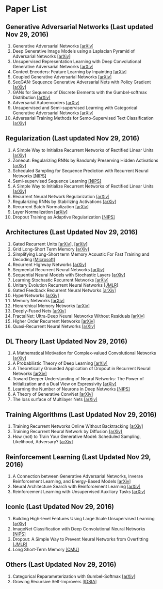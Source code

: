 Paper List
============

Generative Adversarial Networks (Last updated Nov 29, 2016)
-----------------------------------------------------------
1. Generative Adversarial Networks [[arXiv]](https://arxiv.org/pdf/1406.2661v1.pdf)
2. Deep Generative Image Models using a Laplacian Pyramid of Adversarial Networks [[arXiv]](https://arxiv.org/pdf/1506.05751.pdf)
3. Unsupervised Representation Learning with Deep Convolutional Generative Adversarial Networks [[arXiv]](https://arxiv.org/pdf/1511.06434v2.pdf)
4. Context Encoders: Feature Learning by Inpainting [[arXiv]](https://arxiv.org/pdf/1604.07379v2.pdf)
5. Coupled Generative Adversarial Networks [[arXiv]](https://arxiv.org/pdf/1606.07536.pdf)
6. SeqGAN: Sequence Generative Adversarial Nets with Policy Gradient [[arXiv]](https://arxiv.org/pdf/1609.05473v4.pdf)
7. GANs for Sequence of Discrete Elements with the Gumbel-softmax Distribution [[arXiv]](https://arxiv.org/pdf/1611.04051v1.pdf)
8. Adversarial Autoencoders [[arXiv]](https://arxiv.org/pdf/1511.05644.pdf)
9. Unsupervised and Semi-supervised Learning with Categorical Generative Adversarial Networks [[arXiv]](https://arxiv.org/pdf/1511.06390v2.pdf)
10. Adversarial Training Methods for Semo-Supervised Text Classification [[arXiv]](https://arxiv.org/pdf/1605.07725v2.pdf)

Regularization (Last updated Nov 29, 2016)
----------------------------------------------
1. A Simple Way to Initialize Recurrent Networks of Rectified Linear Units [[arXiv]](https://arxiv.org/pdf/1504.00941v2.pdf)
2. Zoneout: Regularizing RNNs by Randomly Preserving Hidden Activations [[arXiv]](https://arxiv.org/pdf/1606.01305v2.pdf)
3. Scheduled Sampling for Sequence Prediction with Recurrent Neural Networks [[NIPS]](https://papers.nips.cc/paper/5956-scheduled-sampling-for-sequence-prediction-with-recurrent-neural-networks.pdf)
4. Semi-supervised Sequence Learning [[NIPS]](https://papers.nips.cc/paper/5949-semi-supervised-sequence-learning.pdf)
5. A Simple Way to Initialize Recurrent Networks of Rectified Linear Units [[arXiv]](https://arxiv.org/pdf/1504.00941.pdf)
6. Recurrent Neural Network Regularization [[arXiv]](https://arxiv.org/pdf/1409.2329.pdf)
7. Regularizing RNNs by Stabilizing Activations [[arXiv]](https://arxiv.org/pdf/1511.08400v7.pdf)
8. Recurrent Batch Normalization [[arXiv]](https://arxiv.org/pdf/1603.09025.pdf)
9. Layer Normalization [[arXiv]](https://arxiv.org/pdf/1607.06450.pdf)
10. Dropout Training as Adaptive Regularization [[NIPS]](https://papers.nips.cc/paper/4882-dropout-training-as-adaptive-regularization.pdf)

Architectures (Last Updated Nov 29, 2016)
---------------------------------------------
1. Gated Recurrent Units [[arXiv]](https://arxiv.org/pdf/1406.1078v3.pdf), [[arXiv]](https://arxiv.org/pdf/1412.3555v1.pdf)
2. Grid Long-Short Term Memory [[arXiv]](https://arxiv.org/pdf/1507.01526v3.pdf)
3. Simplifying Long-Short term Memory Acoustic For Fast Training and Decoding [[Microsoft]](https://www.microsoft.com/en-us/research/wp-content/uploads/2016/06/lstm_simplification-1.pdf)
4. Recurrent Highway Networks [[arXiv]](https://arxiv.org/pdf/1607.03474v3.pdf)
5. Segmental Recurrent Neural Networks [[arXiv]](https://arxiv.org/pdf/1511.06018v2.pdf)
6. Sequential Neural Models with Stochastic Layers [[arXiv]](https://arxiv.org/pdf/1605.07571.pdf)
7. Learning Stochastic Recurrent Networks [[arXiv]](https://arxiv.org/pdf/1411.7610v3.pdf)
8. Unitary Evolution Recurrent Neural Networks [[JMLR]](http://jmlr.org/proceedings/papers/v48/arjovsky16.pdf)
9. Gated Feedback Recurrent Neural Networks [[arXiv]](https://arxiv.org/pdf/1502.02367.pdf)
10. HyperNetworks [[arXiv]](https://arxiv.org/pdf/1609.09106v3.pdf)
11. Memory Networks [[arXiv]](https://arxiv.org/pdf/1410.3916v11.pdf)
12. Hierarchical Memory Networks [[arXiv]](https://arxiv.org/pdf/1605.07427v1.pdf)
13. Deeply-Fused Nets [[arXiv]](https://arxiv.org/pdf/1605.07716v1.pdf)
14. FractalNet: Ultra-Deep Neural Networks Without Residuals [[arXiv]](https://arxiv.org/pdf/1605.07648v2.pdf)
15. Higher Order Recurrent Networks [[arXiv]](https://arxiv.org/pdf/1605.00064v1.pdf)
16. Quasi-Recurrent Neural Networks [[arXiv]](https://arxiv.org/pdf/1611.01576v2.pdf)

DL Theory (Last Updated Nov 29, 2016)
--------------------------------------
1. A Mathematical Motivation for Complex-valued Convolutional Networks [[arXiv]](https://arxiv.org/pdf/1503.03438v3.pdf)
2. A Probabilistic Theory of Deep Learning [[arXiv]](https://arxiv.org/pdf/1504.00641v1.pdf)
3. A Theoretically Grounded Application of Dropout in Recurrent Neural Networks [[arXiv]](https://arxiv.org/pdf/1512.05287v5.pdf)
4. Toward Deeper Understanding of Neural Networks: The Power of Initialization and a Dual View on Expressivity [[arXiv]](https://arxiv.org/pdf/1602.05897v1.pdf)
5. Learning the Number of Neurons in Deep Networks [[NIPS]](http://papers.nips.cc/paper/6372-learning-the-number-of-neurons-in-deep-networks.pdf)
6. A Theory of Generative ConvNet [[arXiv]](http://arxiv.org/pdf/1602.03264v3.pdf)
7. The loss surface of Multilayer Nets [[arXiv]](https://arxiv.org/pdf/1412.0233v3.pdf)

Training Algorithms (Last Updated Nov 29, 2016)
---------------------------------------------------
1. Training Recurrent Networks Online Without Backtracking [[arXiv]](https://arxiv.org/pdf/1507.07680v2.pdf)
2. Training Recurrent Neural Network by Diffusion [[arXiv]](https://arxiv.org/pdf/1601.04114v2.pdf)
3. How (not) to Train Your Generative Model: Scheduled Sampling, Likelihood, Adversary? [[arXiv]](https://arxiv.org/pdf/1511.05101.pdf)

Reinforcement Learning (Last Updated Nov 29, 2016)
--------------------------------------------------
1. A Connection between Generative Adversarial Networks, Inverse Reinforcement Learning, and Energy-Based Models [[arXiv]](https://arxiv.org/pdf/1611.03852v3.pdf)
2. Neural Architecture Search with Reinforcement Learning [[arXiv]](https://arxiv.org/pdf/1611.01578v1.pdf)
3. Reinforcement Learning with Unsupervised Auxiliary Tasks [[arXiv]](https://arxiv.org/pdf/1611.05397v1.pdf)

Iconic (Last Updated Nov 29, 2016)
----------------------------------
1. Building High-level Features Using Large Scale Unsupervised Learning [[arXiv]](https://arxiv.org/pdf/1112.6209.pdf)
2. ImageNet Classification with Deep Convolutional Neural Networks [[NIPS]](https://papers.nips.cc/paper/4824-imagenet-classification-with-deep-convolutional-neural-networks.pdf)
3. Dropout: A Simple Way to Prevent Neural Networks from Overfitting [[JMLR]](http://jmlr.org/papers/volume15/srivastava14a/srivastava14a.pdf)
4. Long Short-Term Memory [[CMU]](http://deeplearning.cs.cmu.edu/pdfs/Hochreiter97_lstm.pdf)

Others (Last Updated Nov 29, 2016)
-----------------------------------------
1. Categorical Reparameterization with Gumbel-Softmax [[arXiv]](https://arxiv.org/pdf/1611.01144v2.pdf)
2. Growing Recursive Self-Improvers [[IDSIA]](http://people.idsia.ch/~steunebrink/Publications/AGI16_growing_recursive_self-improvers.pdf)


